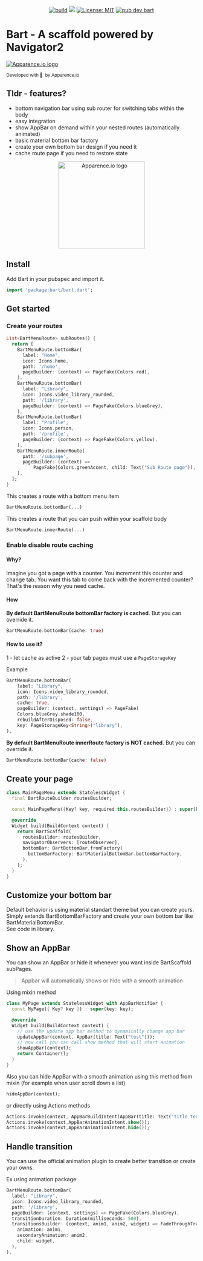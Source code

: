 <p align="center">
<a href="https://github.com/Apparence-io/bart/actions"><img src="https://img.shields.io/github/workflow/status/Apparence-io/bart/main" alt="build"></a>
<a href="https://codecov.io/gh/Apparence-io/bart"><img src="https://codecov.io/gh/Apparence-io/bart/branch/master/graph/badge.svg?token=W574M0EGAW"/></a>
<a href="https://opensource.org/licenses/MIT"><img src="https://img.shields.io/badge/license-MIT-purple.svg" alt="License: MIT"></a>
<a href="https://pub.dev/packages/bart"><img src="https://img.shields.io/pub/v/bart" alt="pub dev bart"></a>
</p>

# **Bart** - A scaffold powered by Navigator2 
<a href="https://en.apparence.io"><img src="https://github.com/Apparence-io/bart/raw/master/.github/img/logo.png" alt="Apparence.io logo"></a>
<p><small>Developed with 💙 &nbsp;by Apparence.io</small></p>

## Tldr - features?
* bottom navigation bar using sub router for switching tabs within the body
* easy integration
* show AppBar on demand within your nested routes (automatically animated)
* basic material bottom bar factory
* create your own bottom bar design if you need it
* cache route page if you need to restore state

<p align="center">
<img src="https://github.com/Apparence-io/bart/raw/master/.github/img/bart.gif" width="230" alt="Apparence.io logo">
</p>

## Install 
Add Bart in your pubspec and import it. 
```dart
import 'package:bart/bart.dart';
```

## Get started 

### Create your routes 

```dart
List<BartMenuRoute> subRoutes() {
  return [
    BartMenuRoute.bottomBar(
      label: "Home",
      icon: Icons.home,
      path: '/home',
      pageBuilder: (context) => PageFake(Colors.red),
    ),
    BartMenuRoute.bottomBar(
      label: "Library",
      icon: Icons.video_library_rounded,
      path: '/library',
      pageBuilder: (context) => PageFake(Colors.blueGrey),
    ),
    BartMenuRoute.bottomBar(
      label: "Profile",
      icon: Icons.person,
      path: '/profile',
      pageBuilder: (context) => PageFake(Colors.yellow),
    ),
    BartMenuRoute.innerRoute(
      path: '/subpage',
      pageBuilder: (context) =>
          PageFake(Colors.greenAccent, child: Text("Sub Route page")),
    ),
  ];
}
```

This creates a route with a bottom menu item
```dart
BartMenuRoute.bottomBar(...)
```

This creates a route that you can push within your scaffold body 
```dart
BartMenuRoute.innerRoute(...)
```

### Enable disable route caching

#### Why?
Imagine you got a page with a counter. You increment this counter and change tab. You want this tab to come back with the incremented counter? That's the reason why you need cache. 

#### How
**By default BartMenuRoute bottomBar factory is cached**. But you can override it.
```dart
BartMenuRoute.bottomBar(cache: true)
```

#### How to use it?
1 - let cache as active
2 - your tab pages must use a ```PageStorageKey```

Example 
```dart 
BartMenuRoute.bottomBar(
    label: "Library",
    icon: Icons.video_library_rounded,
    path: '/library',
    cache: true,
    pageBuilder: (context, settings) => PageFake(
    Colors.blueGrey.shade100,
    rebuildAfterDisposed: false,
    key: PageStorageKey<String>("library"),
),
```


**By default BartMenuRoute innerRoute factory is NOT cached**. But you can override it.
```dart
BartMenuRoute.bottomBar(cache: false)
```

## Create your page 
```dart
class MainPageMenu extends StatelessWidget {
  final BartRouteBuilder routesBuilder;

  const MainPageMenu({Key? key, required this.routesBuilder}) : super(key: key);

  @override
  Widget build(BuildContext context) {
    return BartScaffold(
      routesBuilder: routesBuilder,
      navigatorObservers: [routeObserver],
      bottomBar: BartBottomBar.fromFactory(
        bottomBarFactory: BartMaterialBottomBar.bottomBarFactory,
      ),
    );
  }
}
```

## Customize your bottom bar
Default behavior is using material standart theme but you can create yours.<br/>
Simply extends BartBottomBarFactory and create your own bottom bar like BartMaterialBottomBar. <br/>
See code in library.

## Show an AppBar 
You can show an AppBar or hide it whenever you want inside BartScaffold subPages. 
> Appbar will automatically shows or hide with a smooth animation

Using mixin method 
```dart
class MyPage extends StatelessWidget with AppBarNotifier {
  const MyPage({ Key? key }) : super(key: key);

  @override
  Widget build(BuildContext context) {
    // use the update app bar method to dynamically change app bar  
    updateAppBar(context, AppBar(title: Text("test")));
    // now call you can call show method that will start animation
    showAppBar(context);
    return Container();
  }
}
``` 
Also you can hide AppBar with a smooth animation using this method from mixin (for example when user scroll down a list)
```dart 
hideAppBar(context);
``` 

or directly using Actions methods
```dart
Actions.invoke(context, AppBarBuildIntent(AppBar(title: Text("title text"))));
Actions.invoke(context,AppBarAnimationIntent.show());
Actions.invoke(context,AppBarAnimationIntent.hide());
```

## Handle transition
You can use the official animation plugin to create better transition or create your owns. 

Ex using animation package: 
```dart
BartMenuRoute.bottomBar(
  label: "Library",
  icon: Icons.video_library_rounded,
  path: '/library',
  pageBuilder: (context, settings) => PageFake(Colors.blueGrey),
  transitionDuration: Duration(milliseconds: 500),
  transitionsBuilder: (context, anim1, anim2, widget) => FadeThroughTransition(
    animation: anim1,
    secondaryAnimation: anim2,
    child: widget,
  ),
),
```